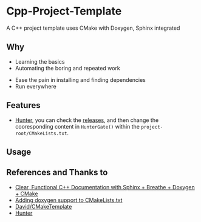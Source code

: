 # Cpp-Project-Template

A C++ project template uses CMake with Doxygen, Sphinx integrated

## Why

- Learning the basics
- Automating the boring and repeated work

* Ease the pain in installing and finding dependencies
* Run everywhere

## Features

- [Hunter](https://github.com/cpp-pm/hunter/releases), you can check the [releases](https://github.com/cpp-pm/hunter/releases), and then change the cooresponding content in `HunterGate()` within the `project-root/CMakeLists.txt`.

## Usage

## References and Thanks to

- [Clear, Functional C++ Documentation with Sphinx + Breathe + Doxygen + CMake](https://devblogs.microsoft.com/cppblog/clear-functional-c-documentation-with-sphinx-breathe-doxygen-cmake/)
- [Adding doxygen support to CMakeLists.txt](http://www.miscdebris.net/blog/2019/02/25/adding-doxygen-support-to-cmakelists-txt/)
- [David/CMakeTemplate](https://github.com/DavidAce/CMakeTemplate)
- [Hunter](https://hunter.readthedocs.io/en/latest/index.html)
